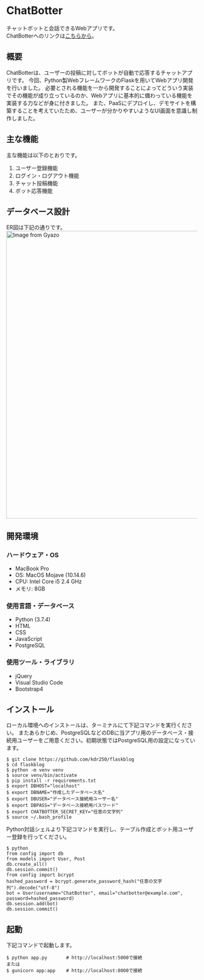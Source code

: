 ChatBotter
====
チャットボットと会話できるWebアプリです。  
ChatBotterへのリンクは[こちらから](http://chatbotter.azurewebsites.net/)。


## 概要
ChatBotterは、ユーザーの投稿に対してボットが自動で応答するチャットアプリです。
今回、Python製WebフレームワークのFlaskを用いてWebアプリ開発を行いました。
必要とされる機能を一から開発することによってどういう実装でその機能が成り立っているのか、Webアプリに基本的に備わっている機能を実装する力などが身に付きました。
また、PaaSにデプロイし、デモサイトを構築することを考えていたため、ユーザーが分かりやすいようなUI画面を意識し制作しました。

## 主な機能
主な機能は以下のとおりです。
1. ユーザー登録機能
2. ログイン・ログアウト機能
3. チャット投稿機能
4. ボット応答機能

## データベース設計
ER図は下記の通りです。  
<img src="https://i.gyazo.com/5c4595591fc0566e0fb6edd188c6b3bd.png" alt="Image from Gyazo" width="757"/>

## 開発環境
### ハードウェア・OS  
* MacBook Pro  
* OS: MacOS Mojave (10.14.6)  
* CPU: Intel Core i5 2.4 GHz  
* メモリ: 8GB 

### 使用言語・データベース
* Python (3.7.4)
* HTML
* CSS
* JavaScript
* PostgreSQL

### 使用ツール・ライブラリ
* jQuery
* Visual Studio Code
* Bootstrap4

## インストール
ローカル環境へのインストールは、ターミナルにて下記コマンドを実行ください。
またあらかじめ、PostgreSQLなどのDBに当アプリ用のデータベース・接続用ユーザーをご用意ください。初期状態ではPostgreSQL用の設定になっています。
```bash:
$ git clone https://github.com/kdr250/flaskblog
$ cd flaskblog
$ python -m venv venv
$ source venv/bin/activate
$ pip install -r requirements.txt
$ export DBHOST="localhost"
$ export DBNAME="作成したデータベース名"
$ export DBUSER="データベース接続用ユーザー名"
$ export DBPASS="データベース接続用パスワード"
$ export CHATBOTTER_SECRET_KEY="任意の文字列"
$ source ~/.bash_profile
```
Python対話シェルより下記コマンドを実行し、テーブル作成とボット用ユーザー登録を行ってください。
```python:
$ python
from config import db
from models import User, Post
db.create_all()
db.session.commit()
from config import bcrypt
hashed_password = bcrypt.generate_password_hash("任意の文字列").decode("utf-8")
bot = User(username="ChatBotter", email="chatbotter@example.com", password=hashed_password)
db.session.add(bot)
db.session.commit()
```

## 起動
下記コマンドで起動します。
```bash:
$ python app.py       # http://localhost:5000で接続
または
$ gunicorn app:app    # http://localhost:8000で接続
```
